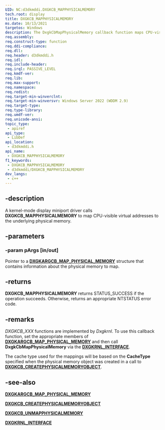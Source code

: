 ```yaml
---
UID: NC:d3dkmddi.DXGKCB_MAPPHYSICALMEMORY
tech.root: display
title: DXGKCB_MAPPHYSICALMEMORY
ms.date: 10/13/2021
targetos: Windows
description: The DxgkCbMapPhysicalMemory callback function maps CPU-visible virtual addresses to the underlying physical memory.
req.assembly: 
req.construct-type: function
req.ddi-compliance: 
req.dll: 
req.header: d3dkmddi.h
req.idl: 
req.include-header: 
req.irql: PASSIVE_LEVEL
req.kmdf-ver: 
req.lib: 
req.max-support: 
req.namespace: 
req.redist: 
req.target-min-winverclnt: 
req.target-min-winversvr: Windows Server 2022 (WDDM 2.9)
req.target-type: 
req.type-library: 
req.umdf-ver: 
req.unicode-ansi: 
topic_type:
 - apiref
api_type:
 - LibDef
api_location:
 - d3dkmddi.h
api_name:
 - DXGKCB_MAPPHYSICALMEMORY
f1_keywords:
 - DXGKCB_MAPPHYSICALMEMORY
 - d3dkmddi/DXGKCB_MAPPHYSICALMEMORY
dev_langs:
 - c++
---
```


## -description

A kernel-mode display miniport driver calls **DXGKCB_MAPPHYSICALMEMORY** to map CPU-visible virtual addresses to the underlying physical memory.

## -parameters

### -param pArgs [in/out]

Pointer to a [**DXGKARGCB_MAP_PHYSICAL_MEMORY**](ns-d3dkmddi-dxgkargcb_map_physical_memory.md) structure that contains information about the physical memory to map.

## -returns

**DXGKCB_MAPPHYSICALMEMORY** returns STATUS_SUCCESS if the operation succeeds. Otherwise, returns an appropriate NTSTATUS error code.

## -remarks

*DXGKCB_XXX* functions are implemented by *Dxgkrnl*. To use this callback function, set the appropriate members of [**DXGKARGCB_MAP_PHYSICAL_MEMORY**](ns-d3dkmddi-dxgkargcb_map_physical_memory.md) and then call **DxgkCbMapPhysicalMemory** via the [**DXGKRNL_INTERFACE**](../dispmprt/ns-dispmprt-_dxgkrnl_interface.md).

The cache type used for the mappings will be based on the **CacheType** specified when the physical memory object was created in a call to [**DXGKCB_CREATEPHYSICALMEMORYOBJECT**](nc-d3dkmddi-dxgkcb_createphysicalmemoryobject.md).

## -see-also

[**DXGKARGCB_MAP_PHYSICAL_MEMORY**](ns-d3dkmddi-dxgkargcb_map_physical_memory.md)

[**DXGKCB_CREATEPHYSICALMEMORYOBJECT**](nc-d3dkmddi-dxgkcb_createphysicalmemoryobject.md)

[**DXGKCB_UNMAPPHYSICALMEMORY**](nc-d3dkmddi-dxgkcb_unmapphysicalmemory.md)

[**DXGKRNL_INTERFACE**](../dispmprt/ns-dispmprt-_dxgkrnl_interface.md)
